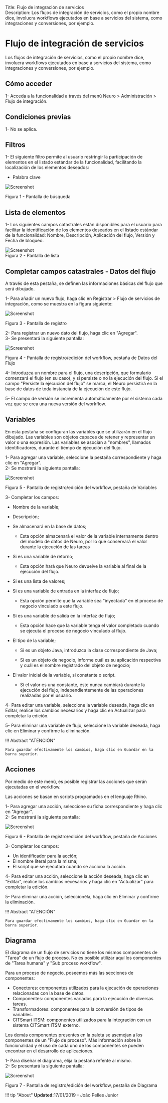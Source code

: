 Title: Flujo de integración de servicios  
Description: Los flujos de integración de servicios, como el propio nombre dice, involucra workflows ejecutados en base a servicios del sistema, como integraciones y conversiones, por ejemplo.   


# Flujo de integración de servicios   

Los flujos de integración de servicios, como el propio nombre dice, involucra workflows ejecutados en base a servicios del sistema, como integraciones y conversiones, por ejemplo.   

## Cómo acceder    

1- Acceda a la funcionalidad a través del menú Neuro > Administración > Flujo de integración.     

## Condiciones previas    

1- No se aplica.   

## Filtros  

1- El siguiente filtro permite al usuario restringir la participación de elementos en el listado estándar de la funcionalidad, facilitando la localización de los elementos deseados:   

- Palabra clave  

![Screenshot](images/Service-Integration-Flow-fig01.png)

Figura 1 - Pantalla de búsqueda    

## Lista de elementos    

1- Los siguientes campos catastrales están disponibles para el usuario para facilitar la identificación de los elementos deseados en el listado estándar de la funcionalidad: Nombre, Descripción, Aplicación del flujo, Versión y Fecha de bloqueo.   

![Screenshot](images/Service-Integration-Flow-fig02.png)   
Figura 2 - Pantalla de lista     

## Completar campos catastrales - Datos del flujo   

A través de esta pestaña, se definen las informaciones básicas del flujo que será dibujado.   

1- Para añadir un nuevo flujo, haga clic en Registrar > Flujo de servicios de integración, como se muestra en la figura siguiente:   

![Screenshot](images/Service-Integration-Flow-fig03.png)

Figura 3 - Pantalla de registro   

2- Para registrar un nuevo dato del flujo, haga clic en "Agregar".   
3- Se presentará la siguiente pantalla:    

![Screenshot](images/Service-Integration-Flow-fig04.png)

Figura 4 - Pantalla de registro/edición del workflow, pestaña de Datos del Flujo    

4- Introduzca un nombre para el flujo, una descripción, que formulario comenzará el flujo (en su caso), y si persiste o no la ejecución del flujo. Si el campo "Persiste la ejecución del flujo" se marca, el Neuro persistirá en la base de datos de toda instancia de la ejecución de este flujo.    

5- El campo de versión se incrementa automáticamente por el sistema cada vez que se crea una nueva versión del workflow.    

## Variables  

En esta pestaña se configuran las variables que se utilizarán en el flujo dibujado. Las variables son objetos capaces de retener y representar un valor o una expresión. Las variables se asocian a "nombres", llamados identificadores, durante el tiempo de ejecución del flujo.  

1- Para agregar una variable, seleccione la pestaña correspondiente y haga clic en "Agregar".  
2- Se mostrará la siguiente pantalla:    

![Screenshot](images/Service-Integration-Flow-fig05.png) 

Figura 5 - Pantalla de registro/edición del workflow, pestaña de Variables     

3- Completar los campos:    

- Nombre de la variable;

- Descripción;

- Se almacenará en la base de datos;  

     * Esta opción almacenará el valor de la variable internamente dentro del modelo de datos de Neuro, por lo que conservará el valor
     durante la ejecución de las tareas  

- Si es una variable de retorno;  

     * Esta opción hará que Neuro devuelve la variable al final de la ejecución del flujo.  

- Si es una lista de valores;

- Si es una variable de entrada en la interfaz de flujo;  

     * Esta opción permite que la variable sea "inyectada" en el proceso de negocio vinculado a este flujo.  

- Si es una variable de salida en la interfaz de flujo;  

     * Esta opción hace que la variable tenga el valor completado cuando se ejecuta el proceso de negocio vinculado al flujo.  

- El tipo de la variable;  

    * Si es un objeto Java, introduzca la clase correspondiente de Java; 
	
    * Si es un objeto de negocio, informe cuál es su aplicación respectiva y cuál es el nombre registrado del objeto de negocio;  

- El valor inicial de la variable, si constante o script.  

    * Si el valor es una constante, éste nunca cambiará durante la ejecución del flujo, independientemente de las operaciones realizadas
    por el usuario.  

4- Para editar una variable, seleccione la variable deseada, haga clic en Editar, realice los cambios necesarios y haga clic en
Actualizar para completar la edición.  

5- Para eliminar una variable de flujo, seleccione la variable deseada, haga clic en Eliminar y confirme la eliminación.    

!!! Abstract "ATENCIÓN"  

    Para guardar efectivamente los cambios, haga clic en Guardar en la barra superior.  

## Acciones  

Por medio de este menú, es posible registrar las acciones que serán ejecutadas en el workflow.   

Las acciones se basan en scripts programados en el lenguaje Rhino.   

1- Para agregar una acción, seleccione su ficha correspondiente y haga clic en "Agregar".   
2- Se mostrará la siguiente pantalla:  

![Screenshot](images/Service-Integration-Flow-fig06.png) 

Figura 6 - Pantalla de registro/edición del workflow, pestaña de Acciones   

3- Completar los campos:   

- Un identificador para la acción;    
- El nombre literal para la misma;   
- El script que se ejecutará cuando se acciona la acción.    

4- Para editar una acción, seleccione la acción deseada, haga clic en "Editar", realice los cambios necesarios y haga clic en "Actualizar" para completar la edición.  

5- Para eliminar una acción, seleccionéla, haga clic en Eliminar y confirme la eliminación.   

!!! Abstract "ATENCIÓN"  

    Para guardar efectivamente los cambios, haga clic en Guardar en la barra superior.

## Diagrama  

El diagrama de un flujo de servicios no tiene los mismos componentes de "Tarea" de un flujo de proceso. No es posible utilizar aquí los componentes de "Tarea humana" y "Sub proceso workflow".  

Para un proceso de negocio, poseemos más las secciones de componentes:   

- Conectores: componentes utilizados para la ejecución de operaciones relacionadas con la base de datos.  
- Componentes: componentes variados para la ejecución de diversas tareas.  
- Transformadores: componentes para la conversión de tipos de variables.  
- CITSmart ITSM: componentes utilizados para la integración con un sistema CITSmart ITSM externo.   

Los demás componentes presentes en la paleta se asemejan a los componentes de un "Flujo de proceso". Más información sobre la funcionalidad y el uso de cada uno de los componentes se pueden encontrar en el desarrollo de aplicaciones.    

1- Para diseñar el diagrama, elija la pestaña refente al mismo.  
2- Se presentará la siguiente pantalla:  

![Screenshot](images/Service-Integration-Flow-fig07.png)

Figura 7 - Pantalla de registro/edición del workflow, pestaña de Diagrama  


!!! tip "About"
    <b>Updated:</b>17/01/2019 - João Pelles Junior
